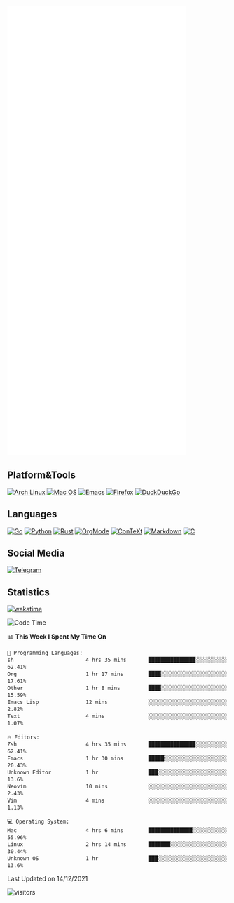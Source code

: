 ![Metrics](https://github.com/SteamedFish/SteamedFish/blob/master/github-metrics.svg)

## Platform&Tools

[![Arch Linux](https://img.shields.io/badge/ArchLinux-1793D1?logo=arch-linux&logoColor=fff&style=flat-square)](https://archlinux.org/)
[![Mac OS](https://img.shields.io/badge/MacOS-000000?style=flat-square&logo=macos&logoColor=F0F0F0)](https://www.apple.com/macos/)
[![Emacs](https://img.shields.io/badge/Emacs-%237F5AB6.svg?&style=flat-square&logo=gnu-emacs&logoColor=white)](https://www.gnu.org/software/emacs/)
[![Firefox](https://img.shields.io/badge/Firefox-FF7139?style=flat-square&logo=Firefox-Browser&logoColor=white)](https://firefox.com/)
[![DuckDuckGo](https://img.shields.io/badge/DuckDuckGo-DE5833?style=flat-square&logo=DuckDuckGo&logoColor=white)](https://duckduckgo.com/)

## Languages

[![Go](https://img.shields.io/badge/Golang-%2300ADD8.svg?style=flat-square&logo=go&logoColor=white)](https://golang.org/)
[![Python](https://img.shields.io/badge/Python-3670A0?style=flat-square&logo=python&logoColor=ffdd54)](https://www.python.org/)
[![Rust](https://img.shields.io/badge/Rust-%23000000.svg?style=flat-square&logo=rust&logoColor=white)](https://www.rust-lang.org/)
[![OrgMode](https://img.shields.io/badge/OrgMode-%23000000.svg?style=flat-square&logo=org&logoColor=white)](https://orgmode.org/)
[![ConTeXt](https://img.shields.io/badge/ConTeXt-%23008080.svg?style=flat-square&logo=latex&logoColor=white)](https://contextgarden.net/)
[![Markdown](https://img.shields.io/badge/MarkDown-%23000000.svg?style=flat-square&logo=markdown&logoColor=white)](https://daringfireball.net/projects/markdown/)
[![C](https://img.shields.io/badge/C-%2300599C.svg?style=flat-square&logo=c&logoColor=white)](https://www.iso.org/standard/74528.html)

## Social Media

[![Telegram](https://img.shields.io/badge/SteamedFish-2CA5E0?style=social&logo=telegram&logoColor=white)](https://t.me/SteamedFish)

## Statistics
[![wakatime](https://wakatime.com/badge/user/168280d6-fcf2-4b4f-ad3a-dc4612f35b38.svg)](https://wakatime.com/@168280d6-fcf2-4b4f-ad3a-dc4612f35b38)

<!--START_SECTION:waka-->
![Code Time](http://img.shields.io/badge/Code%20Time-1%2C508%20hrs%2058%20mins-blue)

📊 **This Week I Spent My Time On** 

```text
💬 Programming Languages: 
sh                       4 hrs 35 mins       ███████████████░░░░░░░░░░   62.41% 
Org                      1 hr 17 mins        ████░░░░░░░░░░░░░░░░░░░░░   17.61% 
Other                    1 hr 8 mins         ████░░░░░░░░░░░░░░░░░░░░░   15.59% 
Emacs Lisp               12 mins             ░░░░░░░░░░░░░░░░░░░░░░░░░   2.82% 
Text                     4 mins              ░░░░░░░░░░░░░░░░░░░░░░░░░   1.07%

🔥 Editors: 
Zsh                      4 hrs 35 mins       ███████████████░░░░░░░░░░   62.41% 
Emacs                    1 hr 30 mins        █████░░░░░░░░░░░░░░░░░░░░   20.43% 
Unknown Editor           1 hr                ███░░░░░░░░░░░░░░░░░░░░░░   13.6% 
Neovim                   10 mins             ░░░░░░░░░░░░░░░░░░░░░░░░░   2.43% 
Vim                      4 mins              ░░░░░░░░░░░░░░░░░░░░░░░░░   1.13%

💻 Operating System: 
Mac                      4 hrs 6 mins        ██████████████░░░░░░░░░░░   55.96% 
Linux                    2 hrs 14 mins       ███████░░░░░░░░░░░░░░░░░░   30.44% 
Unknown OS               1 hr                ███░░░░░░░░░░░░░░░░░░░░░░   13.6%

```


 Last Updated on 14/12/2021
<!--END_SECTION:waka-->

![visitors](https://visitor-badge.laobi.icu/badge?page_id=SteamedFish.SteamedFish)
